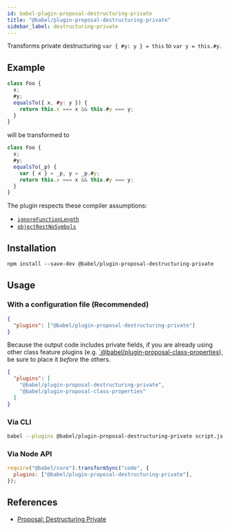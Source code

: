 ```yaml
---
id: babel-plugin-proposal-destructuring-private
title: "@babel/plugin-proposal-destructuring-private"
sidebar_label: destructuring-private
---
```


Transforms private destructuring `var { #y: y } = this` to `var y = this.#y`.

## Example
```js title="JavaScript"
class Foo {
  x;
  #y;
  equalsTo({ x, #y: y }) {
    return this.x === x && this.#y === y;
  }
}
```

will be transformed to

```js title="JavaScript"
class Foo {
  x;
  #y;
  equalsTo(_p) {
    var { x } = _p, y = _p.#y;
    return this.x === x && this.#y === y;
  }
}
```

The plugin respects these compiler assumptions:
- [`ignoreFunctionLength`](assumptions.md#ignorefunctionlength)
- [`objectRestNoSymbols`](assumptions.md#objectrestnosymbols)

## Installation

```shell npm2yarn
npm install --save-dev @babel/plugin-proposal-destructuring-private
```

## Usage

### With a configuration file (Recommended)

```json title="babel.config.json"
{
  "plugins": ["@babel/plugin-proposal-destructuring-private"]
}
```

Because the output code includes private fields, if you are already using other class feature plugins (e.g. [`@babel/plugin-proposal-class-properties](plugin-proposal-class-properties.md)), be sure to place it _before_ the others.

```json title="babel.config.json"
{
  "plugins": [
    "@babel/plugin-proposal-destructuring-private",
    "@babel/plugin-proposal-class-properties"
  ]
}
```

### Via CLI

```sh title="Shell"
babel --plugins @babel/plugin-proposal-destructuring-private script.js
```

### Via Node API

```js title="JavaScript"
require("@babel/core").transformSync("code", {
  plugins: ["@babel/plugin-proposal-destructuring-private"],
});
```

## References

- [Proposal: Destructuring Private](https://github.com/tc39/proposal-destructuring-private)
